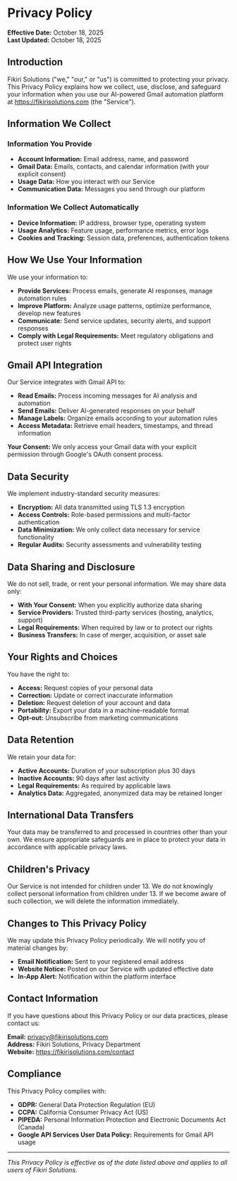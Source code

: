 # Privacy Policy

**Effective Date:** October 18, 2025  
**Last Updated:** October 18, 2025

## Introduction

Fikiri Solutions ("we," "our," or "us") is committed to protecting your privacy. This Privacy Policy explains how we collect, use, disclose, and safeguard your information when you use our AI-powered Gmail automation platform at https://fikirisolutions.com (the "Service").

## Information We Collect

### Information You Provide
- **Account Information:** Email address, name, and password
- **Gmail Data:** Emails, contacts, and calendar information (with your explicit consent)
- **Usage Data:** How you interact with our Service
- **Communication Data:** Messages you send through our platform

### Information We Collect Automatically
- **Device Information:** IP address, browser type, operating system
- **Usage Analytics:** Feature usage, performance metrics, error logs
- **Cookies and Tracking:** Session data, preferences, authentication tokens

## How We Use Your Information

We use your information to:
- **Provide Services:** Process emails, generate AI responses, manage automation rules
- **Improve Platform:** Analyze usage patterns, optimize performance, develop new features
- **Communicate:** Send service updates, security alerts, and support responses
- **Comply with Legal Requirements:** Meet regulatory obligations and protect user rights

## Gmail API Integration

Our Service integrates with Gmail API to:
- **Read Emails:** Process incoming messages for AI analysis and automation
- **Send Emails:** Deliver AI-generated responses on your behalf
- **Manage Labels:** Organize emails according to your automation rules
- **Access Metadata:** Retrieve email headers, timestamps, and thread information

**Your Consent:** We only access your Gmail data with your explicit permission through Google's OAuth consent process.

## Data Security

We implement industry-standard security measures:
- **Encryption:** All data transmitted using TLS 1.3 encryption
- **Access Controls:** Role-based permissions and multi-factor authentication
- **Data Minimization:** We only collect data necessary for service functionality
- **Regular Audits:** Security assessments and vulnerability testing

## Data Sharing and Disclosure

We do not sell, trade, or rent your personal information. We may share data only:
- **With Your Consent:** When you explicitly authorize data sharing
- **Service Providers:** Trusted third-party services (hosting, analytics, support)
- **Legal Requirements:** When required by law or to protect our rights
- **Business Transfers:** In case of merger, acquisition, or asset sale

## Your Rights and Choices

You have the right to:
- **Access:** Request copies of your personal data
- **Correction:** Update or correct inaccurate information
- **Deletion:** Request deletion of your account and data
- **Portability:** Export your data in a machine-readable format
- **Opt-out:** Unsubscribe from marketing communications

## Data Retention

We retain your data for:
- **Active Accounts:** Duration of your subscription plus 30 days
- **Inactive Accounts:** 90 days after last activity
- **Legal Requirements:** As required by applicable laws
- **Analytics Data:** Aggregated, anonymized data may be retained longer

## International Data Transfers

Your data may be transferred to and processed in countries other than your own. We ensure appropriate safeguards are in place to protect your data in accordance with applicable privacy laws.

## Children's Privacy

Our Service is not intended for children under 13. We do not knowingly collect personal information from children under 13. If we become aware of such collection, we will delete the information immediately.

## Changes to This Privacy Policy

We may update this Privacy Policy periodically. We will notify you of material changes by:
- **Email Notification:** Sent to your registered email address
- **Website Notice:** Posted on our Service with updated effective date
- **In-App Alert:** Notification within the platform interface

## Contact Information

If you have questions about this Privacy Policy or our data practices, please contact us:

**Email:** privacy@fikirisolutions.com  
**Address:** Fikiri Solutions, Privacy Department  
**Website:** https://fikirisolutions.com/contact

## Compliance

This Privacy Policy complies with:
- **GDPR:** General Data Protection Regulation (EU)
- **CCPA:** California Consumer Privacy Act (US)
- **PIPEDA:** Personal Information Protection and Electronic Documents Act (Canada)
- **Google API Services User Data Policy:** Requirements for Gmail API usage

---

*This Privacy Policy is effective as of the date listed above and applies to all users of Fikiri Solutions.*
